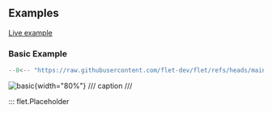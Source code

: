 ## Examples

[Live example](https://flet-controls-gallery.fly.dev/layout/placeholder)

### Basic Example

```python
--8<-- "https://raw.githubusercontent.com/flet-dev/flet/refs/heads/main/sdk/python/examples/controls/placeholder/basic.py"
```

![basic](https://raw.githubusercontent.com/flet-dev/flet/main/sdk/python/examples/controls/placeholder/media/basic.gif){width="80%"}
/// caption
///


::: flet.Placeholder
